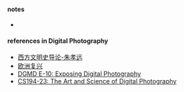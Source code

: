 
#### notes  
* 


#### references in Digital Photography 
* [西方文明史导论-朱孝远](https://www.bilibili.com/video/av21308564?p=1)
* [欧洲复兴](https://www.bilibili.com/video/av15575157?p=1)
* [DGMD E-10: Exposing Digital Photography](http://digitalphotography.exposed/#contact)  
* [CS194-23: The Art and Science of Digital Photography](http://inst.eecs.berkeley.edu/~cs194-23/sp13/#contact)  
